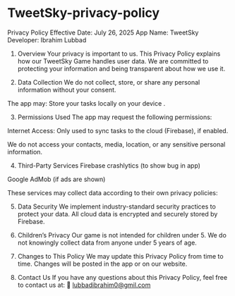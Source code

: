 # TweetSky-privacy-policy
Privacy Policy
Effective Date: July 26, 2025
App Name: TweetSky 
Developer: Ibrahim Lubbad

1. Overview
Your privacy is important to us. This Privacy Policy explains how our TweetSky  Game handles user data. We are committed to protecting your information and being transparent about how we use it.

2. Data Collection
We do not collect, store, or share any personal information without your consent.

The app may:
Store your tasks locally on your device .

3. Permissions Used
The app may request the following permissions:

Internet Access: Only used to sync tasks to the cloud (Firebase), if enabled.

We do not access your contacts, media, location, or any sensitive personal information.

4. Third-Party Services
Firebase crashlytics (to show bug in app)

Google AdMob (if ads are shown)

These services may collect data according to their own privacy policies:

5. Data Security
We implement industry-standard security practices to protect your data. All cloud data is encrypted and securely stored by Firebase.

6. Children’s Privacy
Our game is not intended for children under 5. We do not knowingly collect data from anyone under 5 years of age.

7. Changes to This Policy
We may update this Privacy Policy from time to time. Changes will be posted in the app or on our website.

8. Contact Us
If you have any questions about this Privacy Policy, feel free to contact us at:
📧 lubbadibrahim0@gmil.com
